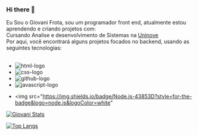 ### Hi there 👋
Eu Sou o Giovani Frota, sou um programador front end, atualmente estou aprendendo e criando projetos com:
<br>
Cursando Analise e desenvolvimento de Sistemas na <a href="https://www.uninove.br">Uninove</a>
<br>
Por aqui, você encontrará alguns projetos focados no backend, usando as seguintes tecnologias:
<br>
<br>
- <img src="https://img.shields.io/badge/HTML5-E34F26?style=for-the-badge&logo=html5&logoColor=white" alt="html-logo" />

- <img src="https://img.shields.io/badge/CSS3-1572B6?style=for-the-badge&logo=css3&logoColor=white" alt="css-logo"/>

- <img src="https://img.shields.io/badge/GitHub-100000?style=for-the-badge&logo=github&logoColor=white" alt="github-logo" />

- <img src="https://img.shields.io/badge/JavaScript-F7DF1E?style=for-the-badge&logo=javascript&logoColor=black" alt="javascript-logo" />
- <img src="https://img.shields.io/badge/Node.js-43853D?style=for-the-badge&logo=node.js&logoColor=white"

[![Giovani Stats](https://github-readme-stats.vercel.app/api?username=giovanifrota)](https://github.com/anuraghazra/github-readme-stats)

[![Top Langs](https://github-readme-stats.vercel.app/api/top-langs/?username=giovanifrota)](https://github.com/anuraghazra/github-readme-stats)
